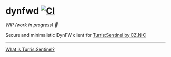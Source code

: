 
# dynfwd [![CI](https://github.com/petrkutalek/dynfwd/workflows/CI/badge.svg?branch=main)](https://github.com/petrkutalek/dynfwd/actions)

*WIP (work in progress) 🚧*

Secure and minimalistic DynFW client for [Turris:Sentinel by CZ.NIC](https://view.sentinel.turris.cz/)

---

[What is Turris:Sentinel?](https://en.blog.nic.cz/2020/01/22/protecting-your-servers-with-turris-sentinel/)


